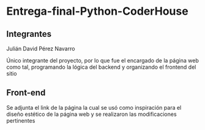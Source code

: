 # Entrega-final-Python-CoderHouse
## Integrantes
Julián David Pérez Navarro

Único integrante del proyecto, por lo que fue el encargado de la página web como tal, programando la lógica del backend y organizando el frontend del sitio

## Front-end
Se adjunta el link de la página la cual se usó como inspiración para el diseño estético de la página web y se realizaron las modificaciones pertinentes

